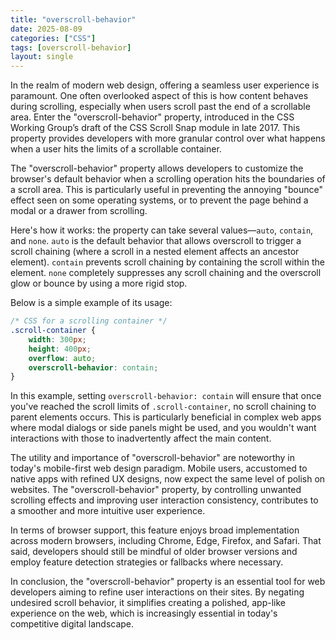 ```yaml
---
title: "overscroll-behavior"
date: 2025-08-09
categories: ["CSS"]
tags: [overscroll-behavior]
layout: single
---
```


In the realm of modern web design, offering a seamless user experience is paramount. One often overlooked aspect of this is how content behaves during scrolling, especially when users scroll past the end of a scrollable area. Enter the "overscroll-behavior" property, introduced in the CSS Working Group’s draft of the CSS Scroll Snap module in late 2017. This property provides developers with more granular control over what happens when a user hits the limits of a scrollable container.

The "overscroll-behavior" property allows developers to customize the browser's default behavior when a scrolling operation hits the boundaries of a scroll area. This is particularly useful in preventing the annoying "bounce" effect seen on some operating systems, or to prevent the page behind a modal or a drawer from scrolling.

Here's how it works: the property can take several values—`auto`, `contain`, and `none`. `auto` is the default behavior that allows overscroll to trigger a scroll chaining (where a scroll in a nested element affects an ancestor element). `contain` prevents scroll chaining by containing the scroll within the element. `none` completely suppresses any scroll chaining and the overscroll glow or bounce by using a more rigid stop.

Below is a simple example of its usage:

```css
/* CSS for a scrolling container */
.scroll-container {
    width: 300px;
    height: 400px;
    overflow: auto;
    overscroll-behavior: contain;
}
```

In this example, setting `overscroll-behavior: contain` will ensure that once you've reached the scroll limits of `.scroll-container`, no scroll chaining to parent elements occurs. This is particularly beneficial in complex web apps where modal dialogs or side panels might be used, and you wouldn't want interactions with those to inadvertently affect the main content.

The utility and importance of "overscroll-behavior" are noteworthy in today's mobile-first web design paradigm. Mobile users, accustomed to native apps with refined UX designs, now expect the same level of polish on websites. The "overscroll-behavior" property, by controlling unwanted scrolling effects and improving user interaction consistency, contributes to a smoother and more intuitive user experience.

In terms of browser support, this feature enjoys broad implementation across modern browsers, including Chrome, Edge, Firefox, and Safari. That said, developers should still be mindful of older browser versions and employ feature detection strategies or fallbacks where necessary.

In conclusion, the "overscroll-behavior" property is an essential tool for web developers aiming to refine user interactions on their sites. By negating undesired scroll behavior, it simplifies creating a polished, app-like experience on the web, which is increasingly essential in today's competitive digital landscape.
